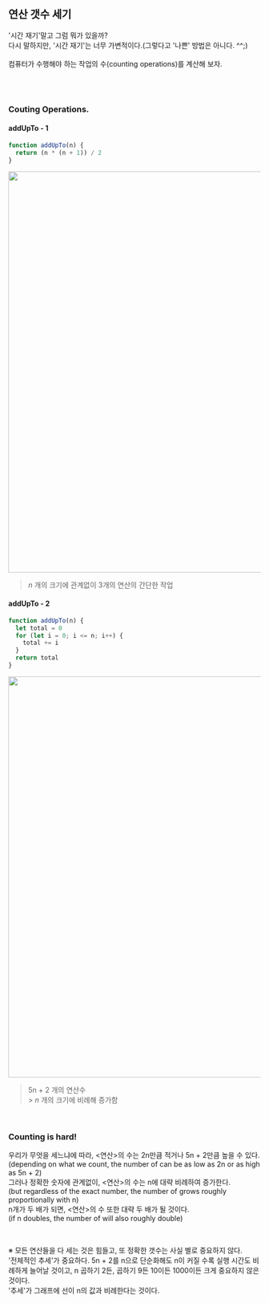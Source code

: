 ## 연산 갯수 세기

'시간 재기'말고 그럼 뭐가 있을까?<br />
다시 말하지만, '시간 재기'는 너무 가변적이다.(그렇다고 '나쁜' 방법은 아니다. ^^;)<br />
<br />
컴퓨터가 수행해야 하는 작업의 수(counting operations)를 계산해 보자.<br />
<br />

<br />

### Couting Operations.

#### addUpTo - 1

```js
function addUpTo(n) {
  return (n * (n + 1)) / 2
}
```

<img width="800" src="https://user-images.githubusercontent.com/19165916/208287666-7dbf99da-4fd5-4a4a-8c05-4692ef2da40e.png"><br />

> _n_ 개의 크기에 관계없이 3개의 연산의 간단한 작업

#### addUpTo - 2

```js
function addUpTo(n) {
  let total = 0
  for (let i = 0; i <= n; i++) {
    total += i
  }
  return total
}
```

<img width="800" src="https://user-images.githubusercontent.com/19165916/208287755-e0d72f2d-aaf8-4065-9f02-a78832c931f4.png"><br />

> 5n + 2 개의 연산수<br /> > _n_ 개의 크기에 비례해 증가함

<br />

### Counting is hard!

우리가 무엇을 세느냐에 따라, <연산>의 수는 2n만큼 적거나 5n + 2만큼 높을 수 있다.<br />
(depending on what we count, the number of <operations> can be as low as 2n or as high as 5n + 2)<br />
그러나 정확한 숫자에 관계없이, <연산>의 수는 n에 대략 비례하여 증가한다.<br />
(but regardless of the exact number, the number of <operations> grows roughly proportionally with n)<br />
n개가 두 배가 되면, <연산>의 수 또한 대략 두 배가 될 것이다.<br />
(if n doubles, the number of <operations> will also roughly double)<br />

<br />

※ 모든 연산들을 다 세는 것은 힘들고, 또 정확한 갯수는 사실 별로 중요하지 않다.<br />
'전체적인 추세'가 중요하다. 5n + 2를 n으로 단순화해도 n이 커질 수록 실행 시간도 비례하게 늘어날 것이고, n 곱하기 2든, 곱하기 9든 10이든 1000이든 크게 중요하지 않은 것이다.<br />
'추세'가 그래프에 선이 n의 값과 비례한다는 것이다.
